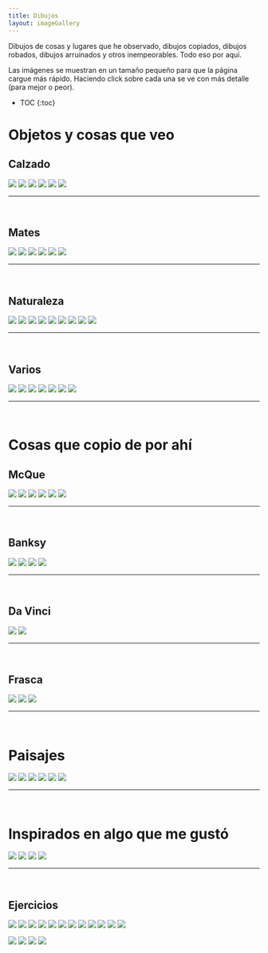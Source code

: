 ```yaml
---
title: Dibujos
layout: imageGallery
---
```


Dibujos de cosas y lugares que he observado, dibujos copiados, dibujos robados, dibujos arruinados y otros inempeorables. Todo eso por aquí.

<div class="notice">
Las imágenes se muestran en un tamaño pequeño para que la página cargue más rápido. Haciendo click sobre cada una se ve con más detalle (para mejor o peor).
</div>

* TOC
{:toc}

# Objetos y cosas que veo

<div class="subsection">
</div>

## Calzado
[![](objeto_zapatoViejo_thumb.jpeg)](objeto_zapatoViejo.jpeg)
[![](objeto_zapato_thumb.jpeg)]()
[![](objeto_zapatilla3_thumb.jpeg)](objeto_zapatilla3.jpeg)
[![](objeto_zapatilla2_thumb.jpeg)]()
[![](objeto_zapatilla_thumb.jpeg)](objeto_zapatilla.jpeg)
[![](objeto_cajaYzapato_thumb.jpeg)]()
<br>
<hr/>
<br>

## Mates
[![](objeto_mateYbombilla_thumb.jpeg)](objeto_mateYbombilla.jpeg)
[![](objeto_mates_thumb.jpeg)](objeto_mates.jpeg)
[![](objeto_mate_thumb.jpeg)]()
[![](objeto_varios_thumb.jpeg)](objeto_varios.jpeg)
[![](objeto_kalimba2_thumb.jpeg)](objeto_kalimba2.jpeg)
[![](objeto_kalimba_thumb.jpeg)](objeto_kalimba.jpeg)
<br>
<hr/>
<br>

## Naturaleza
[![](objeto_tronco_thumb.jpeg)](objeto_tronco.jpeg)
[![](objeto_pasionaria_thumb.jpeg)](objeto_pasionaria.jpeg)
[![](objeto_dienteleon_thumb.jpeg)](objeto_dienteleon.jpeg)
[![](objeto_caracol_thumb.jpeg)](objeto_caracol.jpeg)
[![](objeto_calabaza_thumb.jpeg)](objeto_calabaza.jpeg)
[![](planta_nolina_thumb.jpeg)](planta_nolina.jpeg)
[![](planta_cactus_thumb.jpeg)](planta_cactus.jpeg)
[![](planta_brote_thumb.jpeg)](planta_brote.jpeg)
[![](foto_gatito_thumb.jpeg)](foto_gatito.jpeg)
<br>
<hr/>
<br>

## Varios
[![](objeto_taza_thumb.jpeg)](objeto_taza.jpeg)
[![](objeto_sofa_thumb.jpeg)](objeto_sofa.jpeg)
[![](objeto_regadera_thumb.jpeg)](objeto_regadera.jpeg)
[![](objeto_lampara_thumb.jpeg)](objeto_lampara.jpeg)
[![](objeto_jarra_thumb.jpeg)](objeto_jarra.jpeg)
[![](objeto_frasco_thumb.jpeg)](objeto_frasco.jpeg)
[![](objeto_bacha_thumb.jpeg)]()
<br>
<hr/>
<br>


# Cosas que copio de por ahí

## McQue
[![](varios_mcque6_thumb.jpeg)](varios_mcque6.jpeg)
[![](varios_mcque5_thumb.jpeg)](varios_mcque5.jpeg)
[![](varios_mcque4_thumb.jpeg)](varios_mcque4.jpeg)
[![](varios_mcque3_thumb.jpeg)](varios_mcque3.jpeg)
[![](varios_mcque2_thumb.jpeg)](varios_mcque2.jpeg)
[![](varios_mcque1_thumb.jpeg)](varios_mcque1.jpeg)
<br>
<hr/>
<br>

## Banksy
[![](varios_lanzayerba_thumb.jpeg)](varios_lanzayerba.jpeg)
[![](varios_celular_thumb.jpeg)](varios_celular.jpeg)
[![](varios_carrito_thumb.jpeg)](varios_carrito.jpeg)
[![](foto_globo_thumb.jpeg)](foto_globo.jpeg)
<br>
<hr/>
<br>

## Da Vinci
[![](foto_embrion2_thumb.jpeg)](foto_embrion2.jpeg)
[![](foto_embrion_thumb.jpeg)](foto_embrion.jpeg)
<br>
<hr/>
<br>

## Frasca
[![](paisaje_frasca3_thumb.jpeg)](paisaje_frasca3.jpeg)
[![](paisaje_frasca2_thumb.jpeg)](paisaje_frasca2.jpeg)
[![](paisaje_frasca1_thumb.jpeg)](paisaje_frasca1.jpeg)
<br>
<hr/>
<br>

# Paisajes
[![](paisaje_varios_thumb.jpeg)](paisaje_varios.jpeg)
[![](paisaje_templo2_thumb.jpeg)](paisaje_templo2.jpeg)
[![](paisaje_templo_thumb.jpeg)](paisaje_templo.jpeg)
[![](paisaje_puente_thumb.jpeg)](paisaje_puente.jpeg)
[![](paisaje_galpon_thumb.jpeg)](paisaje_galpon.jpeg)
[![](paisaje_casaYEscalera_thumb.jpeg)](paisaje_casaYEscalera.jpeg)
<br>
<hr/>
<br>

# Inspirados en algo que me gustó
[![](varios_panadero_thumb.jpeg)](varios_panadero.jpeg)
[![](varios_hospital_thumb.jpeg)](varios_hospital.jpeg)
[![](varios_guitarra_thumb.jpeg)](varios_guitarra.jpeg)
[![](varios_dott_thumb.jpeg)](varios_dott.jpeg)
<br>
<hr/>
<br>

## Ejercicios
[![](foto_puerta_thumb.jpeg)](foto_puerta.jpeg)
[![](foto_pava_thumb.jpeg)](foto_pava.jpeg)
[![](foto_garbanzos_thumb.jpeg)](foto_garbanzos.jpeg)
[![](foto_gallo_thumb.jpg)](foto_gallo.jpg)
[![](foto_bolso_thumb.jpg)](foto_bolso.jpg)
[![](foto_rosa2_thumb.jpeg)](foto_rosa2.jpeg)
[![](foto_rosa_thumb.jpeg)](foto_rosa.jpeg)
[![](foto_orquideas_thumb.jpeg)](foto_orquideas.jpeg)
[![](foto_margaritas_thumb.jpeg)](foto_margaritas.jpeg)
[![](foto_hongos_thumb.jpeg)](foto_hongos.jpeg)
[![](foto_tintero_thumb.jpeg)](foto_tintero.jpeg)
[![](foto_doblePagina_thumb.jpeg)](foto_doblePagina.jpeg)

[![](ejercicio_textura_thumb.jpeg)](ejercicio_textura.jpeg)
[![](ejercicio_morron_thumb.jpeg)](ejercicio_morron.jpeg)
[![](ejercicio_caballo_thumb.jpeg)](ejercicio_caballo.jpeg)
[![](textura_varios_thumb.jpeg)](textura_varios.jpeg)
